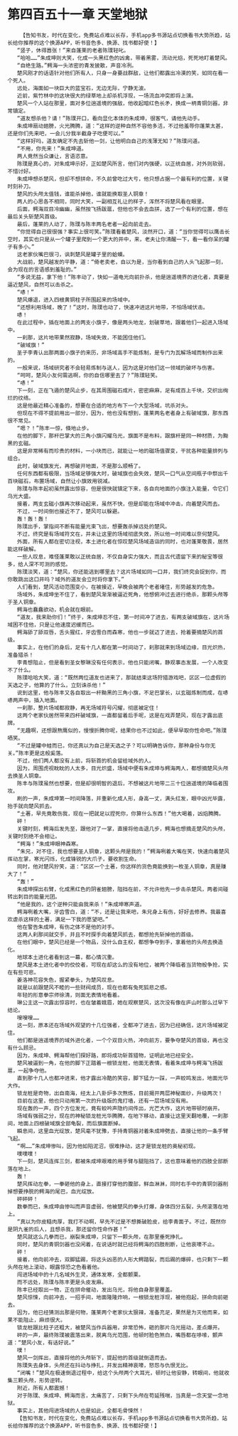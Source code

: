 # 第四百五十一章 天堂地狱
        【告知书友，时代在变化，免费站点难以长存，手机app多书源站点切换看书大势所趋，站长给你推荐的这个换源APP，听书音色多、换源、找书都好使！】
       “竖子，休得嚣张！”来自蓬莱的老者陈璞轻叱。
       “哈哈……”朱成坤则大笑，化成一头黑红色的凶禽，带着黑雾，流动光焰，死死地盯着楚风。
       “自绝生路。”鳄海一头浓密的青发披散，声音冷冽。
       楚风刚才的话语针对他们所有人，只身一身要战群敌，让他们都露出冷漠的笑，如同在看一个死人。
       远处，海面如一块巨大的蓝宝石，无边无际，宁静无波。
       近前，紫竹林中的这块很大的绿草地上却杀机浮现，一场流血冲突即将上演。
       楚风一个人站在那里，面对多位逍遥境的强敌，他收起暗红色长矛，换成一柄青铜剑器，非常镇定。
       “道友想杀他？请！”陈璞开口，看向显化本体的朱成坤，很客气，请他先动手。
       朱成坤扇动翅膀，火光腾腾，道：“这样的逆种自然不容他多活，不过他羞辱你蓬莱太甚，还是你们先来吧，一会儿分我半截身子吃便可以。”
       “这样好吗，道友确定不先去斩他一剑，让他明白自己的浅薄无知？”陈璞问道。
       “不用，你先来！”朱成坤道。
       两人竟然当众谦让，言语恣意。
       陈璞是真心的，对朱成坤示好，正如楚风所言，他们对内强硬，以正统自居，对外则软弱，不惜讨好。
       朱成坤想杀楚风，但却不想拼命，不久前曾吃过大亏，他只想占据一个最有利的位置，关键时刻补刀。
       楚风的头颅太值钱，谁能杀掉他，谁就能换取圣人铜章！
       两人的心思各不相同，同时大笑，一副相互礼让的样子，浑然不将楚风看在眼里。
       后面，鳄海双目冷幽幽，虽然按飞扬跋扈，但他也不会去血拼，选了一个有利的位置，想在最后关头斩楚风首级。
       最后，蓬莱的人动了，陈璞与陈丰两名老者一起向前走去。
       “你觉得自己很很强？事实上很可笑。”陈璞看着楚风，淡然开口，道：“当你觉得可以鹰击长空时，其实也只是从一个罐子里爬到一个更大的井中，来，老夫让你清醒一下，看一看你呆的罐子有多小。”
       这老家伙嘴巴很刁，讽刺楚风是罐子里的蛤蟆。
       大战前，楚风越发的平静，道：“倚老卖老，自以为是，当你看到自己的人头飞起那一刻，会为现在的言语感到羞耻的。”
       “多说无益，拿下他！”陈丰动了，快如一道电光向前扑杀，他是逍遥境界的进化者，真要是逼近楚风，自然可以击杀之。
       “哧！”
       楚风爆退，进入四根黄铜柱子所围起来的场域中。
       “还想利用场域，晚了！”这时，陈璞也动了，快速冲进这片地带，不怕场域伏击。
       哧！
       在此过程中，插在地面上的两支小旗子，像是两头地龙，划破草地，跟着他们一起进入场域中。
       一刹那，这片地带果然寂静，场域失效，不能困住他们。
       “破域旗！”
       圣子李青认出那两面小旗子的来历，非场域高手不能炼制，是专门为瓦解场域而制作出来的。
       一般来说，场域研究者不会轻易炼制与送人，因为这是对他们这一领域的破坏与伤害。
       “呵呵，楚风小友何需逃啊，你的自信哪里去了？”陈璞轻笑。
       “哧！”
       下一刻，正在飞遁的楚风止步，在其周围磁石成片，密密麻麻，足有成百上千块，交织出绚烂的纹络。
       这是他最近精心准备的，想要在合适的地方布下一个大型场域，坑杀对头。
       但现在不得不提前用出一部分，因为，他也没有想到，蓬莱两名老者身上有破域旗，那东西很不常见。
       “嗯？！”陈丰一惊，倏地止步。
       在他的脚下，那杆巴掌大的三角小旗闪耀乌光，旗面不是布料，跟旗杆是同一种材质，为黝黑的玄磁。
       这是非常稀有而珍贵的材料，一小块而已，就能让一地的磁场值骤变，干扰各种能量排列与组合。
       此时，破域旗发光，再想破开地面，不是那么顺畅了。
       任何东西都有极限，当场域足够强大时，破域旗也会失效，楚风一口气从空间瓶子中祭出千百块磁石，布置场域，自然让小旗效用锐减。
       陈璞与陈丰起初虽然露出惊容，但是很快就镇定下来，各自向地面的小旗注入能量，令它们乌光大盛。
       接着，两支玄磁小旗再次移动起来，虽然不快，但是却能在场域中冲击，向着楚风而去。
       不过，一时间倒也接近不了，楚风可以躲避。
       轰！轰！轰！
       陈璞出手，掌指间不断有能量光束飞出，想要轰杀掉远处的楚风。
       不过，终究是有场域符文在，并未让这里的场域彻底失效，所以他一时间难以奈何楚风。
       外面，所有人都在密切注视，本土进化者在惊叹楚风场域造诣的同时，也对蓬莱敬畏，居然能这样破解。
       一些人叹息，难怪蓬莱敢以正统自居，不仅自身实力强大，而且古代遗留下来的秘宝等很多，给人深不可测的感觉。
       陈璞淡笑，道：“楚风，你还能逃到哪里去？这片场域如同一口井，我们终究会捉到你，而你敢跳出这口井吗？域外的道友会立时将你拿下。”
       人们看到，楚风活动范围变小，在被接近，早晚会被两个老者堵住，形势越发的危急。
       场域外，朱成坤坐不住了，看到楚风渐渐被逼近死角，他想俯冲过去进行绝杀，那颗头颅等于圣人铜章。
       鳄海也蠢蠢欲动，机会就在眼前。
       “道友，我来助你们！”终于，朱成坤忍不住，第一时间冲了进去，有两支破域旗在，这片场域困不住他，只是让他速度迟缓而已。
       鳄海舔了舔双唇，舌头猩红，牙齿雪白而森寒，他也一步就迈了进去，抢着要摘楚风的首级。
       事实上，在他们的身后，足有十几人都在第一时间动了，刹那就来到场域边缘，目光炽热，准备猎杀！
       李青想阻止，但是看到圣女黎琳没有任何表示，他也只能闭嘴，静观事态发展，一个人改变不了什么。
       陈璞哈哈大笑，道：“既然两位道友也进来了，那就结束这场狩猎游戏吧，区区一位虚假的天选之子，他算的了什么，立刻诛杀他！”
       说到这里，他与陈丰又各自取出一杆黝黑的三角小旗，不足巴掌长，以玄磁炼制而成，在哧哧两声中，插入地面。
       一刹那，整片场域都寂静，再无场域符号闪耀，彻底被定住！
       这两个老家伙居然带来四杆破域旗，一直都留着后手呢，这是在戏弄楚风，现在才露出底牌。
       “无趣啊，还想跟熬鹰似的，慢慢折腾你呢，结果你也不过如此，便早早取你性命吧。”陈璞哂笑。
       “不过是罐中蛙而已，你还真以为自己是天选之子？可以明确告诉你，那种身份与你无关。”陈丰更是这般奚落。
       不过，他们两人都没有上前，将斩首的机会留给域外的人。
       因为，周围虎视眈眈的人太多，目光炽盛，场域中便有朱成坤与鳄海两人，都想摘楚风头颅去换圣人铜章。
       陈丰与陈璞虽然也想要，但是却很明智的退后，不想被这片地带二三十位逍遥境的降临者围攻。
       刷的一声，朱成坤第一时间降落，并重新化成人形，身高一丈，满头红发，眼中凶光毕露，抬手就向楚风抓去。
       “土著，早先竟敢伤我，现在一把就足以捏死你，你算什么东西！”他大喝着，凶焰腾腾。
       砰！
       关键时刻，鳄海后发先至，跟他对了一掌，直接将他击退几步，鳄海也想摘走楚风的头颅，关键时刻绝不会相让。
       “鳄海！”朱成坤眼神森寒。
       “朱兄，对不住，我也想要圣人铜章，这颗头颅是我的！”鳄海咧着大嘴在笑，快速向着楚风挥动左掌，寒光闪烁，化成锋锐的大爪子，要收割生命。
       同时，他对楚风狞笑，道：“区区一个土著，你这样的货色竟能换到一枚圣人铜章，真是赚大了！”
       “轰！”
       朱成坤探出右臂，化成黑红色的阴雀翅膀，阻挡在前，不允许他先一步击杀楚风，两者间碰转出刺目的能量光团。
       “他是我的，这个逆种只能由我来杀！”朱成坤寒声道。
       鳄海咧着大嘴，牙齿雪白，道：“不，还是让我来吧，朱兄身上有伤，好好去修养。我最喜欢虐杀这样的土著，满足一下我的愿望吧。”
       他在警告朱成坤，有伤之体不是他的对手。
       这两人刹那间就交手，并且不时探手向着楚风抓去，都想抢先斩掉他的首级。
       在他们眼中，楚风已经是一个物品，没什么自主权，都想争夺到手，拿着他的头颅去换造化。
       地球本土进化者看到这一幕，都心情沉重。
       楚风是本土进化者中的佼佼者，可现在却这么的没有地位，被两个降临者当货物般争抢，实在有些可悲。
       姜洛神花容失色，握紧拳头，为楚风叹息。
       就是以前跟楚风不睦的一些财阀成员，现在也都有兔死狐悲之感。
       年轻的形意拳宗师徐清，则面无表情地看着。
       琳公主这一次露出惊容时，也在皱着娥眉，她在观察楚风，这次没有像在庐山时那么过早下结论。
       嗖嗖嗖……
       这一刻，原本还在场域外观望的十几位强者，全都冲了进去，因为已经确信，这片场域被定住。
       他们都是逍遥境界的域外进化者，一个个双目火热，冲向前方，要争夺楚风的首级，再也没有什么顾忌。
       因为，朱成坤、鳄海帮他们探好路，即将成功斩首猎物，证明此地已经安全。
       楚风被逼到一角，在他的脚下正踏着一根锁龙桩，他面无表情，看着朱成坤与鳄海飞扬跋扈，一起争夺他。
       直到那十几人也都冲进来，他才露出冷酷的笑容，脚下猛力一踩，一声蛟鸣发出，地面光华大作。
       锁龙桩是奇物，出自南海，经太上八卦炉多次熬炼，目前揭开两层神秘面纱，升级两次！
       目前在这里，他也只动用第一次的升级版的鬼打墙，还有一层场域没有用。
       现在轰的一声，四个方位发光，竟有蛟吟声隐约间传出，光芒大作，这片地带顿时崩开。
       场域有强弱之分，现在的神秘锁龙桩光华腾腾，在地下移动，直接让这里天翻地覆，一刹那间，地面上四根破域旗全部龟裂，而后旗面断掉。
       瞬息间，这里血光绽放，楚风毫不犹豫，手持青铜器对着朱成坤劈去，直接让他的一条手臂飞起。
       “啊……”朱成坤惨叫，因为他如陷泥沼，很难挣动，这才是锁龙桩的奥秘初现。
       噗噗噗！
       下一刻，楚风连挥三剑，都被朱成坤艰难的用手臂与腿阻挡了，这也意味着他的四肢全部断落在地上。
       轰！
       楚风挥动左拳，一拳砸他的身上，直接打穿他的腹部，鲜血淋淋，同时右手中的青铜剑器削掉想要挣脱的鳄海的尾巴，血光绽放。
       砰砰砰！
       数拳而已，朱成坤由惨叫而声音虚弱，他被楚风的拳头打爆，身体四分五裂，头颅滚落在地上。
       “真以为你皮糙肉厚，我打不动啊，早先不过是不想撕破脸皮，给李青面子。不过，既然你是阴九雀的后人，且想杀我，那还留你性命作甚！”
       楚风就这么几拳而已，崩裂朱成坤，只留下一颗头颅，在那里垂死挣扎。
       同时，楚风的青铜剑器也没闲着，在说话时就已经将鳄海的四肢削断，让他哀嚎不止。
       砰！
       接着，他向前冲去，双脚猛踢，将这头凶恶的人形大鳄踏裂，而后踢的爆碎，也只剩下一颗头颅在地上滚动，眼露惊恐之色看着他。
       闯进场域中的十几名域外生灵，通体发寒，全都颤栗。
       而不远处，陈璞与陈丰更是头皮发麻。
       陈丰已经取出一物，正在拼命催动，发出乌光，将他自身那里覆盖。
       楚风惊悚，向前冲去，一招手间，地面隆隆炸响，一根锁龙桩浮现，被他抱起，拼命向前砸去。
       因为，他已经猜测出那是何物，蓬莱两个老家伙太狠辣，准备充足，果然是为灭他而来，如果不能阻止，麻烦很大。
       锁龙桩跟比柱子还粗大，被楚风当作兵器用，非常恐怖，砸的那片乌光摇动，差点爆开。
       砰的一声，最终陈璞被震落出来，脱离乌光范围，他顿时脸色煞白，嘴唇都在哆嗦，颤声道：“楚风小友，有话好说。”
       噗！
       楚风一剑挥出，直接将他的头颅斩下，提起他的首级就倒退而去。
       陈璞失去身体，头颅还在抖动与挣扎，并发出精神哀嚎，怒怨与仇恨无比。
       “闭嘴！”楚风在极速倒退过程中，给这个头颅两个大耳光，顿时让他安静，转眼间，他就收集三颗头颅，形势逆转。
       附近，所有人都震撼！
       对于陈璞、朱成坤、鳄海而言，太痛苦了，只剩下头颅在苟延残喘，当真是一念天堂一念地狱。
       事实上，其他闯进场域的人也是如此，全都毛骨悚然！
       【告知书友，时代在变化，免费站点难以长存，手机app多书源站点切换看书大势所趋，站长给你推荐的这个换源APP，听书音色多、换源、找书都好使！】